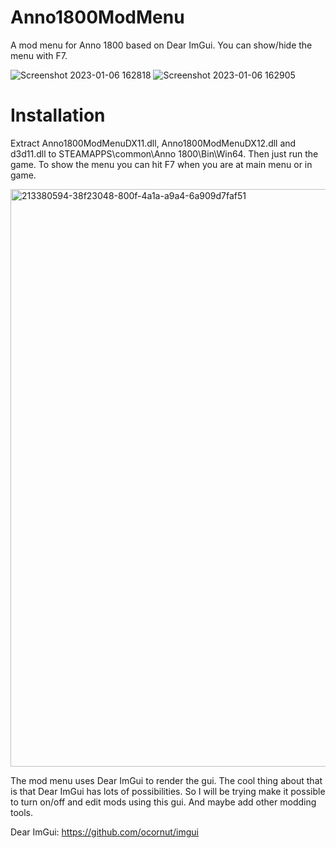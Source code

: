 # Anno1800ModMenu
A mod menu for Anno 1800 based on Dear ImGui. You can show/hide the menu with F7.


![Screenshot 2023-01-06 162818](https://user-images.githubusercontent.com/50437199/211046155-be8269ec-820a-418a-8d0b-5cf994484c90.png)
![Screenshot 2023-01-06 162905](https://user-images.githubusercontent.com/50437199/211046187-76f9d6c5-25ac-41aa-8b10-3ce1375b77fe.png)


# Installation
Extract Anno1800ModMenuDX11.dll, Anno1800ModMenuDX12.dll and d3d11.dll to STEAMAPPS\common\Anno 1800\Bin\Win64. Then just run the game.
To show the menu you can hit F7 when you are at main menu or in game.

<img width="924" alt="213380594-38f23048-800f-4a1a-a9a4-6a909d7faf51" src="https://user-images.githubusercontent.com/50437199/230719569-3b8a2730-be00-4022-bfc7-47fbe1d50161.png">

The mod menu uses Dear ImGui to render the gui. The cool thing about that is that Dear ImGui has lots of possibilities.
So I will be trying make it possible to turn on/off and edit mods using this gui. And maybe add other modding tools.

Dear ImGui: https://github.com/ocornut/imgui
